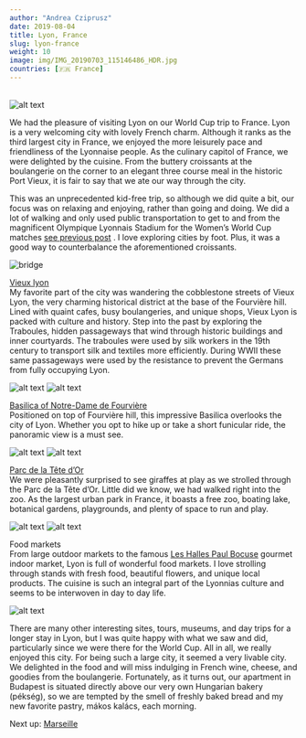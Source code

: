 ```yaml
---
author: "Andrea Cziprusz"
date: 2019-08-04
title: Lyon, France
slug: lyon-france
weight: 10
image: img/IMG_20190703_115146486_HDR.jpg
countries: [🇫🇷 France]
---
```



\
![alt text](/peekaboo.travel/img/IMG_20190703_115146486_HDR.jpg "lyon tower")

We had the pleasure of visiting Lyon on our World Cup trip to France. Lyon is a very welcoming city with lovely French charm.  Although it ranks as the third largest city in France, we enjoyed the more leisurely pace and friendliness of the Lyonnaise people.  As the culinary capitol of France, we were delighted by the cuisine. From the buttery croissants at the boulangerie on the corner to an elegant three course meal in the historic Port Vieux, it is fair to say that we ate our way through the city.  

This was an unprecedented kid-free trip, so although we did quite a bit, our focus was on relaxing and enjoying, rather than going and doing. We did a lot of walking and only used public transportation to get to and from the magnificent Olympique Lyonnais Stadium for the Women’s World Cup matches 
[see previous post](/world-cup-champs)
. I love exploring cities by foot. Plus, it was a good way to counterbalance the aforementioned croissants.


![bridge](/peekaboo.travel/img/IMG_20190707_094428658_HDR.jpg#center  "bridge")

[Vieux lyon](https://en.lyon-france.com/Lyon-Metropole-and-the-region/The-districts-of-Lyon/Vieux-Lyon)  
My favorite part of the city was wandering the cobblestone streets of Vieux Lyon, the very charming historical district at the base of the Fourvière hill. Lined with quaint cafes, busy boulangeries, and unique shops, Vieux Lyon is packed with culture and history. Step into the past by exploring the Traboules, hidden passageways that wind through historic buildings and inner courtyards. The traboules were used by silk workers in the 19th century to transport silk and textiles more efficiently. During WWII these same passageways were used by the resistance to prevent the Germans from fully occupying Lyon. 

![alt text](/peekaboo.travel/img/IMG_20190707_094843000_HDR.jpg#center "bread")
![alt text](/peekaboo.travel/img/IMG_20190707_094850060_HDR.jpg#center "bagette")


[Basilica of Notre-Dame de Fourvière](https://www.fourviere.org/en/discover/notre-dame-de-fourviere/basilica-2/)  
Positioned on top of Fourvière hill, this impressive Basilica overlooks the city of Lyon. Whether you opt to hike up or take a short funicular ride, the panoramic view is a must see.

![alt text](/peekaboo.travel/img/IMG_20190707_100549984_HDR-EFFECTS.jpg#center "lyon view")
![alt text](/peekaboo.travel/img/IMG_20190707_102646771_HDR.jpg#center "church lyon")

[Parc de la Tête d’Or](https://www.loisirs-parcdelatetedor.com/)  
We were pleasantly surprised to see giraffes at play as we strolled through the Parc de la Tête d’Or.  Little did we know, we had walked right into the zoo. As the largest urban park in France, it boasts a free zoo, boating lake, botanical gardens, playgrounds, and plenty of space to run and play. 

![alt text](/peekaboo.travel/img/IMG_20190708_102645381_HDR.jpg#center "ziraffe")
![alt text](/peekaboo.travel/img/IMG_20190708_103821125_HDR.jpg#center "flowers")

Food markets  
From large outdoor markets to the famous [Les Halles Paul Bocuse](https://www.halles-de-lyon-paulbocuse.com/) gourmet indoor market, Lyon is full of wonderful food markets. I love strolling through stands with fresh food, beautiful flowers, and unique local products. The cuisine is such an integral part of the Lyonnias culture and seems to be interwoven in day to day life.

![alt text](/peekaboo.travel/img/IMG_20190703_114738674_HDR-EFFECTS.jpg#center "blue flower")

There are many other interesting sites, tours, museums, and day trips for a longer stay in Lyon, but I was quite happy with what we saw and did, particularly since we were there for the World Cup. All in all, we really enjoyed this city. For being such a large city, it seemed a very livable city. We delighted in the food and will miss indulging in French wine, cheese, and goodies from the boulangerie.  Fortunately, as it turns out, our apartment in Budapest is situated directly above our very own Hungarian bakery (pékség), so we are tempted by the smell of freshly baked bread and my new favorite pastry, mákos kalács, each morning.

Next up: [Marseille](/marseille-france) 